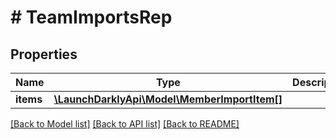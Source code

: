 # # TeamImportsRep

## Properties

Name | Type | Description | Notes
------------ | ------------- | ------------- | -------------
**items** | [**\LaunchDarklyApi\Model\MemberImportItem[]**](MemberImportItem.md) |  | [optional]

[[Back to Model list]](../../README.md#models) [[Back to API list]](../../README.md#endpoints) [[Back to README]](../../README.md)
